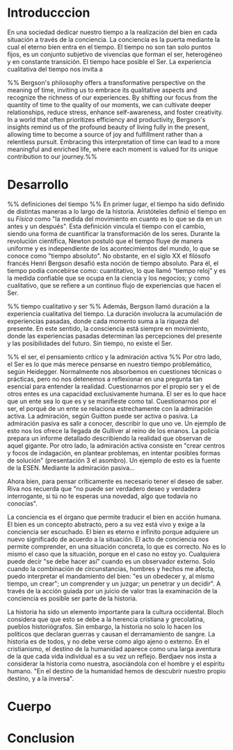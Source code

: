 # Introducccion

En una sociedad  dedicar nuestro tiempo a la realización del bien en cada situación a través de la conciencia. La conciencia es la puerta mediante la cual el eterno bien entra en el tiempo. El tiempo no son tan solo puntos fijos, es un conjunto subjetivo de vivencias que forman el ser, heterogéneo y en constante transición. El tiempo hace posible el Ser. La experiencia cualitativa del tiempo nos invita a 

%% Bergson's philosophy offers a transformative perspective on the meaning of time, inviting us to embrace its qualitative aspects and recognize the richness of our experiences. By shifting our focus from the quantity of time to the quality of our moments, we can cultivate deeper relationships, reduce stress, enhance self-awareness, and foster creativity. In a world that often prioritizes efficiency and productivity, Bergson's insights remind us of the profound beauty of living fully in the present, allowing time to become a source of joy and fulfillment rather than a relentless pursuit. Embracing this interpretation of time can lead to a more meaningful and enriched life, where each moment is valued for its unique contribution to our journey.%%

# Desarrollo

%% definiciones del tiempo %%
En primer lugar, el tiempo ha sido definido de distintas maneras a lo largo de la historia. Aristóteles definió el tiempo en su _Física_ como "la medida del movimiento en cuanto es lo que se da en un antes y un después". Esta definición vincula el tiempo con el cambio, siendo una forma de cuantificar la transformación de los seres. Durante la revolución científica, Newton postuló que el tiempo fluye de manera uniforme y es independiente de los acontecimientos del mundo, lo que se conoce como "tiempo absoluto". No obstante, en el siglo XX el filósofo francés Henri Bergson desafió esta noción de tiempo absoluto. Para él, el tiempo podía concebirse como: cuantitativo, lo que llamó “tiempo reloj” y es la medida confiable que se ocupa en la ciencia y los negocios; y como cualitativo, que se refiere a un continuo flujo de experiencias que hacen el Ser. 

%% tiempo cualitativo y ser %%
Además, Bergson llamó duración a la experiencia cualitativa del tiempo. La duración involucra la acumulación de experiencias pasadas, donde cada momento suma a la riqueza del presente. En este sentido, la consciencia está siempre en movimiento, donde las experiencias pasadas determinan las percepciones del presente y las posibilidades del futuro. Sin tiempo, no existe el Ser.

%% el ser, el pensamiento crítico y la admiración activa %%
Por otro lado, el Ser es lo que más merece pensarse en nuestro tiempo problemático, según Heidegger. Normalmente nos absorbemos en cuestiones técnicas o prácticas, pero no nos detenemos a reflexionar en una pregunta tan esencial para entender la realidad. Cuestionarnos por el propio ser y el de otros entes es una capacidad exclusivamente humana. El ser es lo que hace que un ente sea lo que es y se manifieste como tal. Cuestionarnos por el ser, el porqué de un ente se relaciona estrechamente con la admiración activa. La admiración, según Guitton puede ser activa o pasiva. La admiración pasiva es salir a conocer, describir lo que uno ve. Un ejemplo de esto nos los ofrece la llegada de Gulliver al reino de los enanos. La policía prepara un informe detallado describiendo la realidad que observan de aquel gigante. Por otro lado, la admiración activa consiste en "crear centros y focos de indagación, en plantear problemas, en intentar posibles formas de solución" (presentación 3 el asombro). Un ejemplo de esto es la fuente de la ESEN. Mediante la admiración pasiva...


Ahora bien, para pensar críticamente es necesario tener el deseo de saber. Riva nos recuerda que "no puede ser verdadero deseo y verdadera interrogante, si tú no te esperas una novedad, algo que todavía no conocías". 

La conciencia es el órgano que permite traducir el bien en acción humana. El bien es un concepto abstracto, pero a su vez está vivo y exige a la conciencia ser escuchado. El bien es eterno e infinito porque adquiere un nuevo significado de acuerdo a la situación. El acto de conciencia nos permite comprender, en una situación concreta, lo que es correcto. No es lo mismo el caso que la situación, porque en el caso no estoy yo. Cualquiera puede decir "se debe hacer así" cuando es un observador externo. Solo cuando la combinación de circunstancias, hombres y hechos me afecta, puedo interpretar el mandamiento del bien: "es un obedecer y, al mismo tiempo, un crear"; un comprender y un juzgar; un penetrar y un decidir". A través de la acción guiada por un juicio de valor tras la examinación de la conciencia es posible ser parte de la historia.

La historia ha sido un elemento importante para la cultura occidental. Bloch considera que que esto se debe a la herencia cristiana y grecolatina, pueblos historiógrafos. Sin embargo, la historia no solo lo hacen los políticos que declaran guerras y causan el derramamiento de sangre. La historia es de todos, y no debe verse como algo ajeno o externo. En el cristianismo, el destino de la humanidad aparece como una larga aventura de la que cada vida individual es a su vez un reflejo. Berdjaev nos insta a considerar la historia como nuestra, asociándola con el hombre y el espíritu humano. "En el destino de la humanidad hemos de descubrir nuestro propio destino, y a la inversa".









# Cuerpo

# Conclusion
